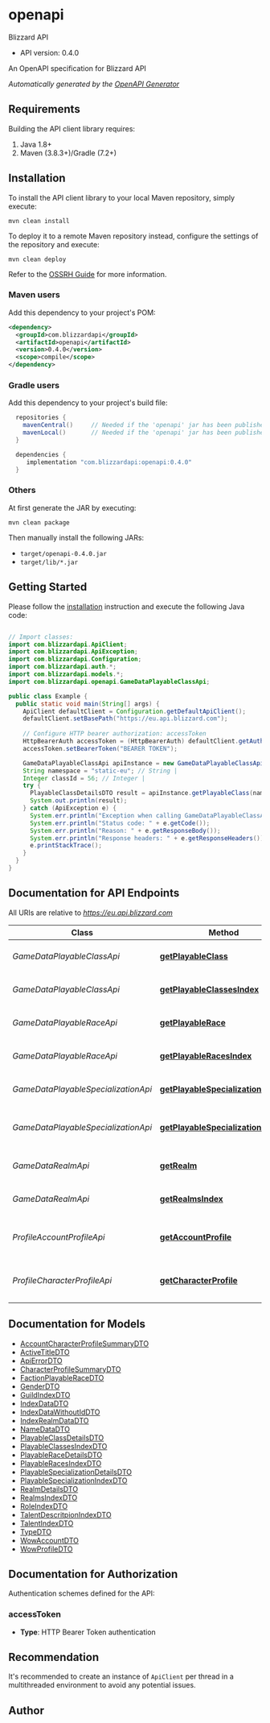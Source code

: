 # openapi

Blizzard API
- API version: 0.4.0

An OpenAPI specification for Blizzard API


*Automatically generated by the [OpenAPI Generator](https://openapi-generator.tech)*


## Requirements

Building the API client library requires:
1. Java 1.8+
2. Maven (3.8.3+)/Gradle (7.2+)

## Installation

To install the API client library to your local Maven repository, simply execute:

```shell
mvn clean install
```

To deploy it to a remote Maven repository instead, configure the settings of the repository and execute:

```shell
mvn clean deploy
```

Refer to the [OSSRH Guide](http://central.sonatype.org/pages/ossrh-guide.html) for more information.

### Maven users

Add this dependency to your project's POM:

```xml
<dependency>
  <groupId>com.blizzardapi</groupId>
  <artifactId>openapi</artifactId>
  <version>0.4.0</version>
  <scope>compile</scope>
</dependency>
```

### Gradle users

Add this dependency to your project's build file:

```groovy
  repositories {
    mavenCentral()     // Needed if the 'openapi' jar has been published to maven central.
    mavenLocal()       // Needed if the 'openapi' jar has been published to the local maven repo.
  }

  dependencies {
     implementation "com.blizzardapi:openapi:0.4.0"
  }
```

### Others

At first generate the JAR by executing:

```shell
mvn clean package
```

Then manually install the following JARs:

* `target/openapi-0.4.0.jar`
* `target/lib/*.jar`

## Getting Started

Please follow the [installation](#installation) instruction and execute the following Java code:

```java

// Import classes:
import com.blizzardapi.ApiClient;
import com.blizzardapi.ApiException;
import com.blizzardapi.Configuration;
import com.blizzardapi.auth.*;
import com.blizzardapi.models.*;
import com.blizzardapi.openapi.GameDataPlayableClassApi;

public class Example {
  public static void main(String[] args) {
    ApiClient defaultClient = Configuration.getDefaultApiClient();
    defaultClient.setBasePath("https://eu.api.blizzard.com");
    
    // Configure HTTP bearer authorization: accessToken
    HttpBearerAuth accessToken = (HttpBearerAuth) defaultClient.getAuthentication("accessToken");
    accessToken.setBearerToken("BEARER TOKEN");

    GameDataPlayableClassApi apiInstance = new GameDataPlayableClassApi(defaultClient);
    String namespace = "static-eu"; // String | 
    Integer classId = 56; // Integer | 
    try {
      PlayableClassDetailsDTO result = apiInstance.getPlayableClass(namespace, classId);
      System.out.println(result);
    } catch (ApiException e) {
      System.err.println("Exception when calling GameDataPlayableClassApi#getPlayableClass");
      System.err.println("Status code: " + e.getCode());
      System.err.println("Reason: " + e.getResponseBody());
      System.err.println("Response headers: " + e.getResponseHeaders());
      e.printStackTrace();
    }
  }
}

```

## Documentation for API Endpoints

All URIs are relative to *https://eu.api.blizzard.com*

Class | Method | HTTP request | Description
------------ | ------------- | ------------- | -------------
*GameDataPlayableClassApi* | [**getPlayableClass**](docs/GameDataPlayableClassApi.md#getPlayableClass) | **GET** /data/wow/playable-class/{classId} | Returns a playable class by ID.
*GameDataPlayableClassApi* | [**getPlayableClassesIndex**](docs/GameDataPlayableClassApi.md#getPlayableClassesIndex) | **GET** /data/wow/playable-class/index | Returns an index of playable class.
*GameDataPlayableRaceApi* | [**getPlayableRace**](docs/GameDataPlayableRaceApi.md#getPlayableRace) | **GET** /data/wow/playable-race/{playableRaceId} | Returns a playable race by ID.
*GameDataPlayableRaceApi* | [**getPlayableRacesIndex**](docs/GameDataPlayableRaceApi.md#getPlayableRacesIndex) | **GET** /data/wow/playable-race/index | Returns an index of playable races.
*GameDataPlayableSpecializationApi* | [**getPlayableSpecialization**](docs/GameDataPlayableSpecializationApi.md#getPlayableSpecialization) | **GET** /data/wow/playable-specialization/{specId} | Returns a playable race by ID.
*GameDataPlayableSpecializationApi* | [**getPlayableSpecializationsIndex**](docs/GameDataPlayableSpecializationApi.md#getPlayableSpecializationsIndex) | **GET** /data/wow/playable-specialization/index | Returns an index of playable specializations.
*GameDataRealmApi* | [**getRealm**](docs/GameDataRealmApi.md#getRealm) | **GET** /data/wow/realm/{realmSlug} | Returns a single realm by slug or ID.
*GameDataRealmApi* | [**getRealmsIndex**](docs/GameDataRealmApi.md#getRealmsIndex) | **GET** /data/wow/realm/index | Returns an index of realms.
*ProfileAccountProfileApi* | [**getAccountProfile**](docs/ProfileAccountProfileApi.md#getAccountProfile) | **GET** /profile/user/wow | Returns a profile summary for an account.
*ProfileCharacterProfileApi* | [**getCharacterProfile**](docs/ProfileCharacterProfileApi.md#getCharacterProfile) | **GET** /profile/wow/character/{realmSlug}/{characterName} | Returns a profile summary for a character.


## Documentation for Models

 - [AccountCharacterProfileSummaryDTO](docs/AccountCharacterProfileSummaryDTO.md)
 - [ActiveTitleDTO](docs/ActiveTitleDTO.md)
 - [ApiErrorDTO](docs/ApiErrorDTO.md)
 - [CharacterProfileSummaryDTO](docs/CharacterProfileSummaryDTO.md)
 - [FactionPlayableRaceDTO](docs/FactionPlayableRaceDTO.md)
 - [GenderDTO](docs/GenderDTO.md)
 - [GuildIndexDTO](docs/GuildIndexDTO.md)
 - [IndexDataDTO](docs/IndexDataDTO.md)
 - [IndexDataWithoutIdDTO](docs/IndexDataWithoutIdDTO.md)
 - [IndexRealmDataDTO](docs/IndexRealmDataDTO.md)
 - [NameDataDTO](docs/NameDataDTO.md)
 - [PlayableClassDetailsDTO](docs/PlayableClassDetailsDTO.md)
 - [PlayableClassesIndexDTO](docs/PlayableClassesIndexDTO.md)
 - [PlayableRaceDetailsDTO](docs/PlayableRaceDetailsDTO.md)
 - [PlayableRacesIndexDTO](docs/PlayableRacesIndexDTO.md)
 - [PlayableSpecializationDetailsDTO](docs/PlayableSpecializationDetailsDTO.md)
 - [PlayableSpecializationIndexDTO](docs/PlayableSpecializationIndexDTO.md)
 - [RealmDetailsDTO](docs/RealmDetailsDTO.md)
 - [RealmsIndexDTO](docs/RealmsIndexDTO.md)
 - [RoleIndexDTO](docs/RoleIndexDTO.md)
 - [TalentDescritpionIndexDTO](docs/TalentDescritpionIndexDTO.md)
 - [TalentIndexDTO](docs/TalentIndexDTO.md)
 - [TypeDTO](docs/TypeDTO.md)
 - [WowAccountDTO](docs/WowAccountDTO.md)
 - [WowProfileDTO](docs/WowProfileDTO.md)


<a id="documentation-for-authorization"></a>
## Documentation for Authorization


Authentication schemes defined for the API:
<a id="accessToken"></a>
### accessToken

- **Type**: HTTP Bearer Token authentication


## Recommendation

It's recommended to create an instance of `ApiClient` per thread in a multithreaded environment to avoid any potential issues.

## Author




